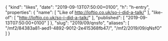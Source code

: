{
  "kind": "likes",
  "date": "2019-09-13T07:50:00+0100",
  "h": "h-entry",
  "properties": {
    "name": [
      "Like of http://loftio.co.uk/so-i-did-a-talk/"
    ],
    "like-of": [
      "http://loftio.co.uk/so-i-did-a-talk/"
    ],
    "published": [
      "2019-09-13T07:50:00+0100"
    ]
  },
  "slug": "2019/09/qnsfo",
  "aliases": [
    "/mf2/84383a81-aed1-4892-9012-2e415368fb47/",
    "/mf2/2019/09/qNsfO"
  ]
}
